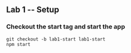 ## Lab 1 -- Setup

### Checkout the start tag and start the app

```
git checkout -b lab1-start lab1-start
npm start
```
